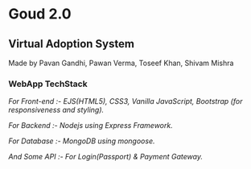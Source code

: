 # Goud 2.0
## Virtual Adoption System
Made by Pavan Gandhi, Pawan Verma, Toseef Khan, Shivam Mishra
### WebApp TechStack

*For Front-end :- EJS(HTML5), CSS3, Vanilla JavaScript, Bootstrap (for responsiveness and styling).*

*For Backend :- Nodejs using Express Framework.*

*For Database :- MongoDB using mongoose.*

*And Some API :- For Login(Passport) & Payment Gateway.*

